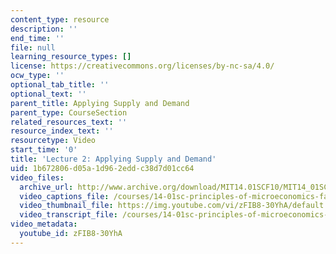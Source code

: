 ```yaml
---
content_type: resource
description: ''
end_time: ''
file: null
learning_resource_types: []
license: https://creativecommons.org/licenses/by-nc-sa/4.0/
ocw_type: ''
optional_tab_title: ''
optional_text: ''
parent_title: Applying Supply and Demand
parent_type: CourseSection
related_resources_text: ''
resource_index_text: ''
resourcetype: Video
start_time: '0'
title: 'Lecture 2: Applying Supply and Demand'
uid: 1b672806-d05a-1d96-2edd-c38d7d01cc64
video_files:
  archive_url: http://www.archive.org/download/MIT14.01SCF10/MIT14_01SCF10_lec02_300k.mp4
  video_captions_file: /courses/14-01sc-principles-of-microeconomics-fall-2011/ed154f425f475ab1b936f068787e1eee_zFIB8-30YhA.vtt
  video_thumbnail_file: https://img.youtube.com/vi/zFIB8-30YhA/default.jpg
  video_transcript_file: /courses/14-01sc-principles-of-microeconomics-fall-2011/d22ce2e9eb9dd3c12417afb4438a8442_zFIB8-30YhA.pdf
video_metadata:
  youtube_id: zFIB8-30YhA
---
```

